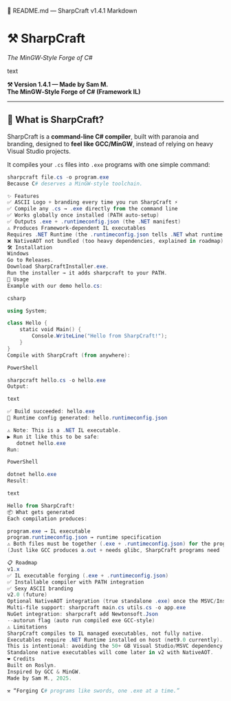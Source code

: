 📜 README.md — SharpCraft v1.4.1
Markdown

# ⚒️ SharpCraft
_The MinGW‑Style Forge of C#_
                   
text


**⚒️ Version 1.4.1 — Made by Sam M.**  
**The MinGW‑Style Forge of C# (Framework IL)**

---

## 🌋 What is SharpCraft?
SharpCraft is a **command‑line C# compiler**, built with paranoia and branding, designed to **feel like GCC/MinGW**, instead of relying on heavy Visual Studio projects.  

It compiles your `.cs` files into `.exe` programs with one simple command:

```powershell
sharpcraft file.cs -o program.exe
Because C# deserves a MinGW‑style toolchain.

✨ Features
✅ ASCII Logo + branding every time you run SharpCraft ⚡
✅ Compile any .cs → .exe directly from the command line
✅ Works globally once installed (PATH auto‑setup)
✅ Outputs .exe + .runtimeconfig.json (the .NET manifest)
⚠️ Produces Framework‑dependent IL executables
Requires .NET Runtime (the .runtimeconfig.json tells .NET what runtime to use)
❌ NativeAOT not bundled (too heavy dependencies, explained in roadmap)
🛠️ Installation
Windows
Go to Releases.
Download SharpCraftInstaller.exe.
Run the installer → it adds sharpcraft to your PATH.
🚀 Usage
Example with our demo hello.cs:

csharp

using System;

class Hello {
    static void Main() {
        Console.WriteLine("Hello from SharpCraft!");
    }
}
Compile with SharpCraft (from anywhere):

PowerShell

sharpcraft hello.cs -o hello.exe
Output:

text

✅ Build succeeded: hello.exe
📝 Runtime config generated: hello.runtimeconfig.json

⚠️ Note: This is a .NET IL executable.
▶ Run it like this to be safe:
   dotnet hello.exe
Run:

PowerShell

dotnet hello.exe
Result:

text

Hello from SharpCraft!
📦 What gets generated
Each compilation produces:

program.exe → IL executable
program.runtimeconfig.json → runtime specification
⚠️ Both files must be together (.exe + .runtimeconfig.json) for the program to run.
(Just like GCC produces a.out + needs glibc, SharpCraft programs need .NET runtime.)

📋 Roadmap
v1.x
✅ IL executable forging (.exe + .runtimeconfig.json)
✅ Installable compiler with PATH integration
✅ Sexy ASCII branding
v2.0 (future)
Optional NativeAOT integration (true standalone .exe) once the MSVC/Installer headaches are resolved
Multi‑file support: sharpcraft main.cs utils.cs -o app.exe
NuGet integration: sharpcraft add Newtonsoft.Json
--autorun flag (auto run compiled exe GCC‑style)
⚠️ Limitations
SharpCraft compiles to IL managed executables, not fully native.
Executables require .NET Runtime installed on host (net9.0 currently).
This is intentional: avoiding the 50+ GB Visual Studio/MSVC dependency nightmare.
Standalone native executables will come later in v2 with NativeAOT.
❤️ Credits
Built on Roslyn.
Inspired by GCC & MinGW.
Made by Sam M., 2025.

⚒️ “Forging C# programs like swords, one .exe at a time.”

